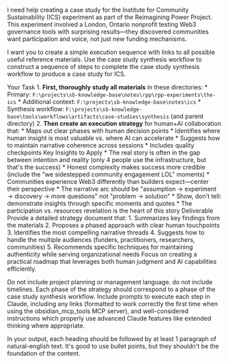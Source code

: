 I need help creating a case study for the Institute for Community Sustainability (ICS) experiment as part of the Reimagining Power Project. This experiment involved a London, Ontario nonprofit testing Web3 governance tools with surprising results—they discovered communities want participation and voice, not just new funding mechanisms. 

I want you to create a simple execution sequence with links to all possible useful reference materials. Use the case study synthesis workflow to construct a sequence of steps to complete the case study synthesis workflow to produce a case study for ICS.

Your Task 1. **First, thoroughly study all materials** in these directories: * Primary: `F:\projects\sb-knowledge-base\notes\rpp\rpp-experiments\the-ics` * Additional context: `F:\projects\sb-knowledge-base\notes\ics` * Synthesis workflow: `F:\projects\sb-knowledge-base\tools\workflows\artifacts\case-studies\synthesis` (and parent directory) 2. **Then create an execution strategy** for human+AI collaboration that: * Maps out clear phases with human decision points * Identifies where human insight is most valuable vs. where AI can accelerate * Suggests how to maintain narrative coherence across sessions * Includes quality checkpoints Key Insights to Apply * The real story is often in the gap between intention and reality (only 4 people use the infrastructure, but that's the success) * Honest complexity makes success more credible (include the "we sidestepped community engagement LOL" moments) * Communities experience Web3 differently than builders expect—center their perspective * The narrative arc should be "assumption → experiment → discovery → more questions" not "problem → solution" * Show, don't tell: demonstrate insights through specific moments and quotes * The participation vs. resources revelation is the heart of this story Deliverable Provide a detailed strategy document that: 1. Summarizes key findings from the materials 2. Proposes a phased approach with clear human touchpoints 3. Identifies the most compelling narrative threads 4. Suggests how to handle the multiple audiences (funders, practitioners, researchers, communities) 5. Recommends specific techniques for maintaining authenticity while serving organizational needs Focus on creating a practical roadmap that leverages both human judgment and AI capabilities efficiently.  

Do not include project planning or management language. do not include timelines. Each phase of the strategy should correspond to a phase of the case study synthesis workflow. Include prompts to execute each step in Claude, including any links (formatted to work correctly the first time when using the obsidian_mcp_tools MCP server), and well-considered instructions which properly use advanced Claude features like extended thinking where appropriate.

In your output, each heading should be followed by at least 1 paragraph of natural-english text. It's good to use bullet points, but they shouldn't be the foundation of the content.